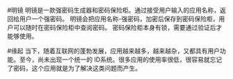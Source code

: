 #明镜
明镜是一款强密码生成器和密码保险柜。通过接受用户输入的应用名称，返回给用户一个强密码。
明镜会把应用名称-强密码，加密后保存到密码保险柜，用户可以随时在密码保险柜中查阅密码。
密码保险柜本身有锁，需要通过验证后才能够使用。

#缘起
当下，随着互联网的蓬勃发展，应用越来越多，越来越杂，又都具有用户功能。至今，尚未出现一个统一的
ID系统。很多应用的使用率很低，很容易就忘记了密码，这个应用就是为了解决这类问题而产生。
